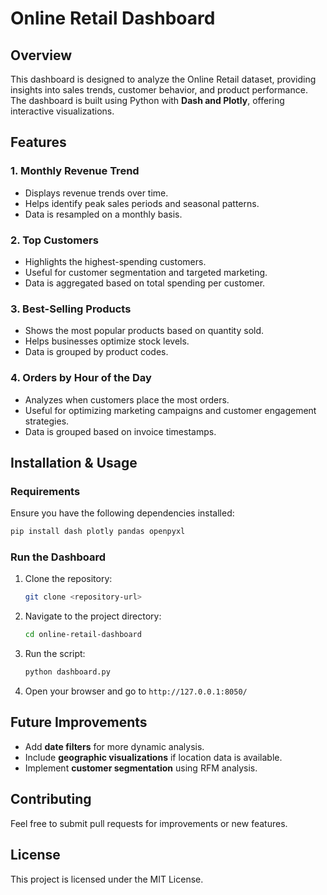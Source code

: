 # Online Retail Dashboard

## Overview
This dashboard is designed to analyze the Online Retail dataset, providing insights into sales trends, customer behavior, and product performance. The dashboard is built using Python with **Dash and Plotly**, offering interactive visualizations.

## Features

### 1. **Monthly Revenue Trend**
- Displays revenue trends over time.
- Helps identify peak sales periods and seasonal patterns.
- Data is resampled on a monthly basis.

### 2. **Top Customers**
- Highlights the highest-spending customers.
- Useful for customer segmentation and targeted marketing.
- Data is aggregated based on total spending per customer.

### 3. **Best-Selling Products**
- Shows the most popular products based on quantity sold.
- Helps businesses optimize stock levels.
- Data is grouped by product codes.

### 4. **Orders by Hour of the Day**
- Analyzes when customers place the most orders.
- Useful for optimizing marketing campaigns and customer engagement strategies.
- Data is grouped based on invoice timestamps.

## Installation & Usage

### **Requirements**
Ensure you have the following dependencies installed:
```bash
pip install dash plotly pandas openpyxl
```

### **Run the Dashboard**
1. Clone the repository:
   ```bash
   git clone <repository-url>
   ```
2. Navigate to the project directory:
   ```bash
   cd online-retail-dashboard
   ```
3. Run the script:
   ```bash
   python dashboard.py
   ```
4. Open your browser and go to `http://127.0.0.1:8050/`

## Future Improvements
- Add **date filters** for more dynamic analysis.
- Include **geographic visualizations** if location data is available.
- Implement **customer segmentation** using RFM analysis.

## Contributing
Feel free to submit pull requests for improvements or new features.

## License
This project is licensed under the MIT License.

